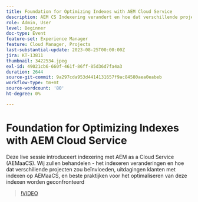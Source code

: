 ```yaml
---
title: Foundation for Optimizing Indexes with AEM Cloud Service
description: AEM CS Indexering verandert en hoe dat verschillende projecten beïnvloedt, krijgen klanten te maken met indexen op AEMaaCS, en beste praktijken voor het optimaliseren van deze indexen
role: Admin, User
level: Beginner
doc-type: Event
feature-set: Experience Manager
feature: Cloud Manager, Projects
last-substantial-update: 2023-08-25T00:00:00Z
jira: KT-13811
thumbnail: 3422534.jpeg
exl-id: 49021cb6-660f-461f-86ff-85d36d7fa4a3
duration: 2644
source-git-commit: 9a297cda953d4414131657f9ac84580aea0eabeb
workflow-type: tm+mt
source-wordcount: '80'
ht-degree: 0%

---
```


# Foundation for Optimizing Indexes with AEM Cloud Service

Deze live sessie introduceert indexering met AEM as a Cloud Service (AEMaaCS). Wij zullen behandelen - het indexeren veranderingen en hoe dat verschillende projecten zou beïnvloeden, uitdagingen klanten met indexen op AEMaaCS, en beste praktijken voor het optimaliseren van deze indexen worden geconfronteerd

>[!VIDEO](https://video.tv.adobe.com/v/3422534/?learn=on)
